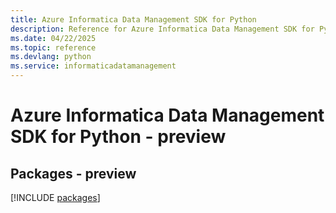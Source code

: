 ```yaml
---
title: Azure Informatica Data Management SDK for Python
description: Reference for Azure Informatica Data Management SDK for Python
ms.date: 04/22/2025
ms.topic: reference
ms.devlang: python
ms.service: informaticadatamanagement
---
```

# Azure Informatica Data Management SDK for Python - preview
## Packages - preview
[!INCLUDE [packages](informatica-data-management-index.md)]